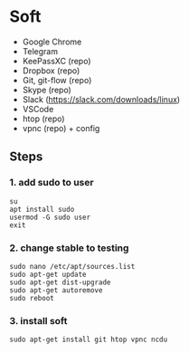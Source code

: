 # Soft

+ Google Chrome
+ Telegram
+ KeePassXC (repo)
+ Dropbox (repo)
+ Git, git-flow (repo)
+ Skype (repo)
+ Slack (https://slack.com/downloads/linux)
+ VSCode
+ htop (repo)
+ vpnc (repo) + config

## Steps

### 1. add sudo to user

```Shell
su
apt install sudo
usermod -G sudo user
exit
```

### 2. change stable to testing

```Shell
sudo nano /etc/apt/sources.list
sudo apt-get update
sudo apt-get dist-upgrade
sudo apt-get autoremove
sudo reboot
```

### 3. install soft

```Shell
sudo apt-get install git htop vpnc ncdu
```